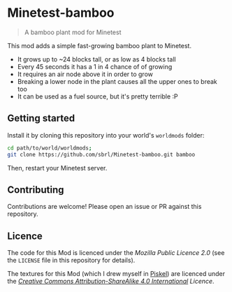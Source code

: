 # Minetest-bamboo

> A bamboo plant mod for Minetest

This mod adds a simple fast-growing bamboo plant to Minetest.

 - It grows up to ~24 blocks tall, or as low as 4 blocks tall
 - Every 45 seconds it has a 1 in 4 chance of of growing
 - It requires an air node above it in order to grow
 - Breaking a lower node in the plant causes all the upper ones to break too
 - It can be used as a fuel source, but it's pretty terrible :P


## Getting started
Install it by cloning this repository into your world's `worldmods` folder:

```bash
cd path/to/world/worldmods;
git clone https://github.com/sbrl/Minetest-bamboo.git bamboo
```

Then, restart your Minetest server.


## Contributing
Contributions are welcome! Please open an issue or PR against this repository.


## Licence
The code for this Mod is licenced under the _Mozilla Public Licence 2.0_ (see the `LICENSE` file in this repository for details).

The textures for this Mod (which I drew myself in [Piskel](https://www.piskelapp.com/)) are licenced under the _[Creative Commons Attribution-ShareAlike 4.0 International](https://creativecommons.org/licenses/by-sa/4.0/) Licence_.
